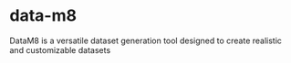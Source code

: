 # data-m8
DataM8 is a versatile dataset generation tool designed to create realistic and customizable datasets
